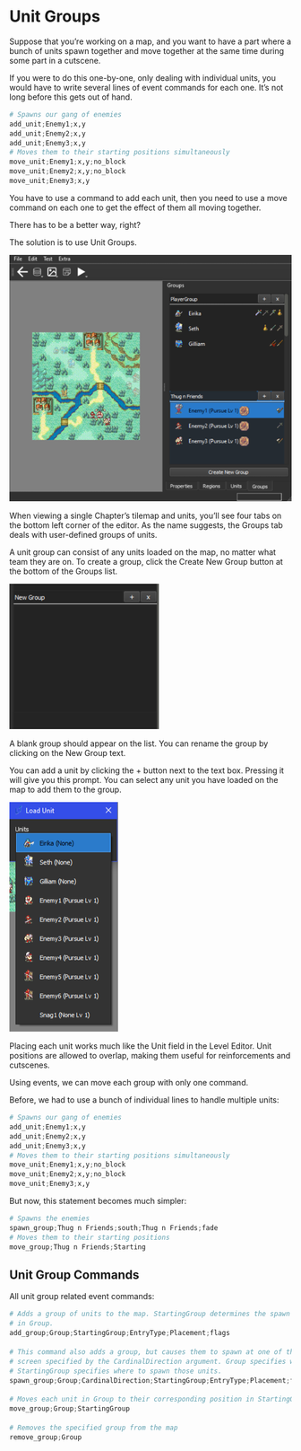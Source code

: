 # Unit Groups
Suppose that you’re working on a map, and you want to have a part where a bunch of units spawn together and move together at the same time during some part in a cutscene.

If you were to do this one-by-one, only dealing with individual units, you would have to write several lines of event commands for each one. It’s not long before this gets out of hand.

```python
# Spawns our gang of enemies
add_unit;Enemy1;x,y
add_unit;Enemy2;x,y
add_unit;Enemy3;x,y
# Moves them to their starting positions simultaneously
move_unit;Enemy1;x,y;no_block
move_unit;Enemy2;x,y;no_block
move_unit;Enemy3;x,y
```

You have to use a command to add each unit, then you need to use a move command on each one to get the effect of them all moving together.

There has to be a better way, right?

The solution is to use Unit Groups.

![ExampleUnitGroupMenu](../images/UnitGroupMenu.png)

When viewing a single Chapter’s tilemap and units, you’ll see four tabs on the bottom left corner of the editor. As the name suggests, the Groups tab deals with user-defined groups of units.

A unit group can consist of any units loaded on the map, no matter what team they are on.
To create a group, click the Create New Group button at the bottom of the Groups list.

![ExampleNewUnitGroup](../images/NewUnitGroup.png)

A blank group should appear on the list. You can rename the group by clicking on the New Group text.

You can add a unit by clicking the + button next to the text box. Pressing it will give you this prompt. You can select any unit you have loaded on the map to add them to the group.

![ExampleLoadUnitInGroup](../images/LoadUnitInGroup.png)

Placing each unit works much like the Unit field in the Level Editor. Unit positions are allowed to overlap, making them useful for reinforcements and cutscenes.

Using events, we can move each group with only one command.

Before, we had to use a bunch of individual lines to handle multiple units:
```python
# Spawns our gang of enemies
add_unit;Enemy1;x,y
add_unit;Enemy2;x,y
add_unit;Enemy3;x,y
# Moves them to their starting positions simultaneously
move_unit;Enemy1;x,y;no_block
move_unit;Enemy2;x,y;no_block
move_unit;Enemy3;x,y
```

But now, this statement becomes much simpler:
```python
# Spawns the enemies
spawn_group;Thug n Friends;south;Thug n Friends;fade
# Moves them to their starting positions
move_group;Thug n Friends;Starting
```

## Unit Group Commands
All unit group related event commands:
```python
# Adds a group of units to the map. StartingGroup determines the spawn positions of each unit
# in Group.
add_group;Group;StartingGroup;EntryType;Placement;flags

# This command also adds a group, but causes them to spawn at one of the edges of the 
# screen specified by the CardinalDirection argument. Group specifies which units to spawn. 
# StartingGroup specifies where to spawn those units.
spawn_group;Group;CardinalDirection;StartingGroup;EntryType;Placement;flags

# Moves each unit in Group to their corresponding position in StartingGroup
move_group;Group;StartingGroup

# Removes the specified group from the map
remove_group;Group
```
